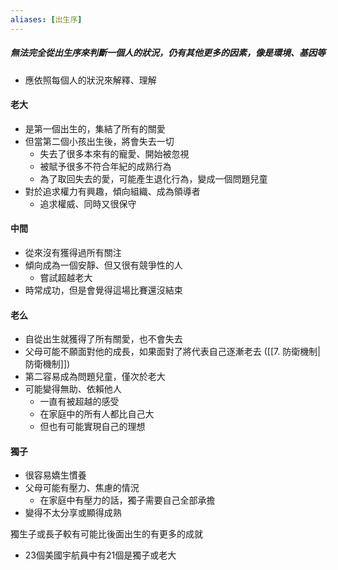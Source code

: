```yaml
---
aliases: [出生序]
---
```

##### 無法完全從出生序來判斷一個人的狀況，仍有其他更多的因素，像是環境、基因等
- 應依照每個人的狀況來解釋、理解
#### 老大
- 是第一個出生的，集結了所有的關愛
- 但當第二個小孩出生後，將會失去一切
	- 失去了很多本來有的寵愛、開始被忽視
	- 被賦予很多不符合年紀的成熟行為
	- 為了取回失去的愛，可能產生退化行為，變成一個問題兒童
- 對於追求權力有興趣，傾向組織、成為領導者
	- 追求權威、同時又很保守
#### 中間
- 從來沒有獲得過所有關注
- 傾向成為一個安靜、但又很有競爭性的人
	- 嘗試超越老大
- 時常成功，但是會覺得這場比賽還沒結束
#### 老么
- 自從出生就獲得了所有關愛，也不會失去
- 父母可能不願面對他的成長，如果面對了將代表自己逐漸老去 ([[7. 防衛機制|防衛機制]])
- 第二容易成為問題兒童，僅次於老大
- 可能變得無助、依賴他人
	- 一直有被超越的感受
	- 在家庭中的所有人都比自己大
	- 但也有可能實現自己的理想
#### 獨子
- 很容易嬌生慣養
- 父母可能有壓力、焦慮的情況
	- 在家庭中有壓力的話，獨子需要自己全部承擔
- 變得不太分享或顯得成熟

獨生子或長子較有可能比後面出生的有更多的成就
-	23個美國宇航員中有21個是獨子或老大